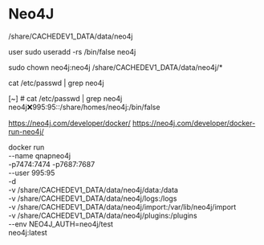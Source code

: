 # Neo4J

/share/CACHEDEV1_DATA/data/neo4j

user
sudo useradd -rs /bin/false neo4j

sudo chown neo4j:neo4j /share/CACHEDEV1_DATA/data/neo4j/*


cat /etc/passwd | grep neo4j

[~] # cat /etc/passwd | grep neo4j
neo4j:x:995:95::/share/homes/neo4j:/bin/false

https://neo4j.com/developer/docker/
https://neo4j.com/developer/docker-run-neo4j/


docker run \
    --name qnapneo4j \
    -p7474:7474 -p7687:7687 \
    --user 995:95  \
    -d \
    -v /share/CACHEDEV1_DATA/data/neo4j/data:/data \
    -v /share/CACHEDEV1_DATA/data/neo4j/logs:/logs \
    -v /share/CACHEDEV1_DATA/data/neo4j/import:/var/lib/neo4j/import \
    -v /share/CACHEDEV1_DATA/data/neo4j/plugins:/plugins \
    --env NEO4J_AUTH=neo4j/test \
    neo4j:latest
